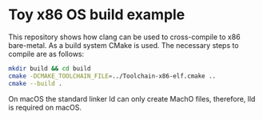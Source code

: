 # Toy x86 OS build example

This repository shows how clang can be used to cross-compile to x86 bare-metal. As a build system CMake is used. The necessary steps to compile are as follows:

```bash
mkdir build && cd build
cmake -DCMAKE_TOOLCHAIN_FILE=../Toolchain-x86-elf.cmake ..
cmake --build .
```

On macOS the standard linker ld can only create MachO files, therefore, lld is required on macOS.
